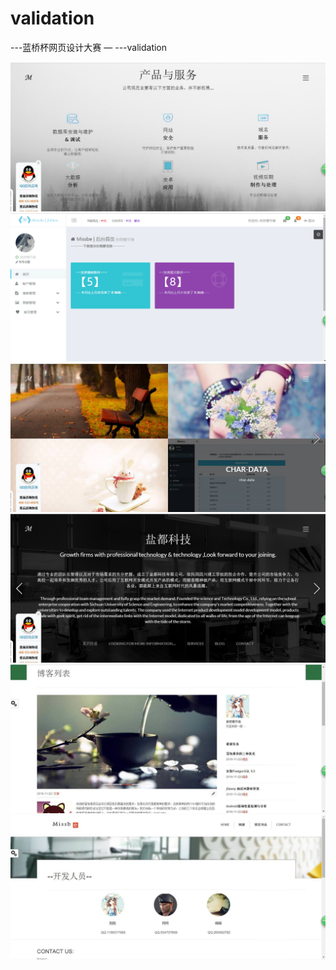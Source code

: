 # validation
---蓝桥杯网页设计大赛 — ---validation

![Validation](https://github.com/missbe/webcompetion/blob/master/image/1%20(1).jpg)
![Validation](https://github.com/missbe/webcompetion/blob/master/image/1%20(1).png)
![Validation](https://github.com/missbe/webcompetion/blob/master/image/1%20(2).jpg)
![Validation](https://github.com/missbe/webcompetion/blob/master/image/1%20(3).jpg)
![Validation](https://github.com/missbe/webcompetion/blob/master/image/1%20(4).jpg)
![Validation](https://github.com/missbe/webcompetion/blob/master/image/1%20(5).jpg)